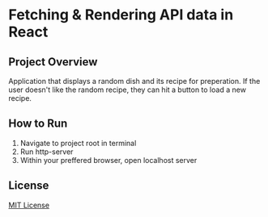 # Fetching & Rendering API data in React

## Project Overview

Application that displays a random dish and its recipe for preperation. If the user doesn't like the random recipe, they can hit a button to load a new recipe. 

## How to Run

1. Navigate to project root in terminal
2. Run http-server
3. Within your preffered browser, open localhost server 

## License

[MIT License](LICENSE)
